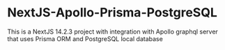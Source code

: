 # NextJS-Apollo-Prisma-PostgreSQL
This is a NextJS 14.2.3 project with integration with Apollo graphql server that uses Prisma ORM and PostgreSQL local database
